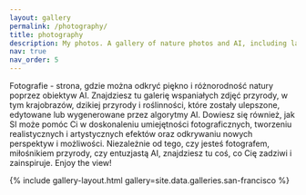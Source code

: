 ```yaml
---
layout: gallery
permalink: /photography/
title: photography
description: My photos. A gallery of nature photos and AI, including landscapes, wildlife, and plant life.
nav: true
nav_order: 5
---
```


Fotografie - strona, gdzie można odkryć piękno i różnorodność natury poprzez obiektyw AI. Znajdziesz tu galerię wspaniałych zdjęć przyrody, w tym krajobrazów, dzikiej przyrody i roślinności, które zostały ulepszone, edytowane lub wygenerowane przez algorytmy AI. Dowiesz się również, jak SI może pomóc Ci w doskonaleniu umiejętności fotograficznych, tworzeniu realistycznych i artystycznych efektów oraz odkrywaniu nowych perspektyw i możliwości. Niezależnie od tego, czy jesteś fotografem, miłośnikiem przyrody, czy entuzjastą AI, znajdziesz tu coś, co Cię zadziwi i zainspiruje. Enjoy the view!

{% include gallery-layout.html gallery=site.data.galleries.san-francisco %}
